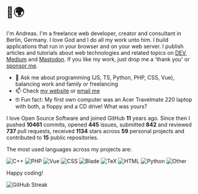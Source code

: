 # 👋🌍

I'm Andreas. I'm a freelance web developer, creator and consultant in Berlin, Germany. I love God and I do all my work unto him. I build applications that run in your browser and on your web server. I publish articles and tutorials about web technologies and related topics on [DEV](https://dev.to/devmount), [Medium](https://medium.com/@devmount) and [Mastodon](https://mstdn.io/@devmount). If you like my work, just drop me a 'thank you' or [sponsor me](https://github.com/sponsors/devmount).

- 💬 Ask me about programming (JS, TS, Python, PHP, CSS, Vue), balancing work and family or freelancing
- 📫 Check [my website](https://devmount.com) or [email me](mailto:hello@devmount.com)
- 🤓 Fun fact: My first own computer was an Acer Travelmate 220 laptop with both, a floppy and a CD drive! What was yours?

I love Open Source Software and joined GitHub **11** years ago. Since then I pushed **10461** commits, opened **445** issues, submitted **842** and reviewed **737** pull requests, received **1134** stars across **59** personal projects and contributed to **15** public repositories.

The most used languages across my projects are:

![C++](https://img.shields.io/static/v1?style=flat-square&label=C%2B%2B&color=555&labelColor=%23f34b7d&message=62.3%25)
![PHP](https://img.shields.io/static/v1?style=flat-square&label=PHP&color=555&labelColor=%234F5D95&message=12.4%25)
![Vue](https://img.shields.io/static/v1?style=flat-square&label=Vue&color=555&labelColor=%2341b883&message=4.7%25)
![CSS](https://img.shields.io/static/v1?style=flat-square&label=CSS&color=555&labelColor=%23663399&message=4%25)
![Blade](https://img.shields.io/static/v1?style=flat-square&label=Blade&color=555&labelColor=%23f7523f&message=2.4%25)
![TeX](https://img.shields.io/static/v1?style=flat-square&label=TeX&color=555&labelColor=%233D6117&message=2.3%25)
![HTML](https://img.shields.io/static/v1?style=flat-square&label=HTML&color=555&labelColor=%23e34c26&message=2.1%25)
![Python](https://img.shields.io/static/v1?style=flat-square&label=Python&color=555&labelColor=%233572A5&message=1.9%25)
![Other](https://img.shields.io/static/v1?style=flat-square&label=Other&color=555&labelColor=%23ededed&message=7.6%25)

Happy coding!

![GitHub Streak](https://streak-stats.demolab.com?user=devmount&theme=transparent&hide_border=true&fire=26A641&sideNums=26A641&currStreakNum=26A641&sideLabels=006D32&currStreakLabel=006D32&ring=0E4429&stroke=161B22&dates=629488)
